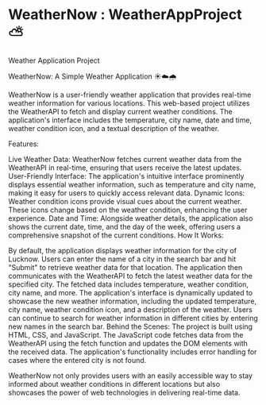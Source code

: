 # WeatherNow : WeatherAppProject ⛅

Weather Application Project

WeatherNow: A Simple Weather Application ☀️☁️🌧 

WeatherNow is a user-friendly weather application that provides real-time weather information for various locations. This web-based project utilizes the WeatherAPI to fetch and display current weather conditions. The application's interface includes the temperature, city name, date and time, weather condition icon, and a textual description of the weather.

Features: 

Live Weather Data: WeatherNow fetches current weather data from the WeatherAPI in real-time, ensuring that users receive the latest updates.
User-Friendly Interface: The application's intuitive interface prominently displays essential weather information, such as temperature and city name, making it easy for users to quickly access relevant data.
Dynamic Icons: Weather condition icons provide visual cues about the current weather. These icons change based on the weather condition, enhancing the user experience.
Date and Time: Alongside weather details, the application also shows the current date, time, and the day of the week, offering users a comprehensive snapshot of the current conditions.
How It Works:

By default, the application displays weather information for the city of Lucknow.
Users can enter the name of a city in the search bar and hit "Submit" to retrieve weather data for that location.
The application then communicates with the WeatherAPI to fetch the latest weather data for the specified city.
The fetched data includes temperature, weather condition, city name, and more.
The application's interface is dynamically updated to showcase the new weather information, including the updated temperature, city name, weather condition icon, and a description of the weather.
Users can continue to search for weather information in different cities by entering new names in the search bar.
Behind the Scenes:
The project is built using HTML, CSS, and JavaScript. The JavaScript code fetches data from the WeatherAPI using the fetch function and updates the DOM elements with the received data. The application's functionality includes error handling for cases where the entered city is not found.

WeatherNow not only provides users with an easily accessible way to stay informed about weather conditions in different locations but also showcases the power of web technologies in delivering real-time data.





